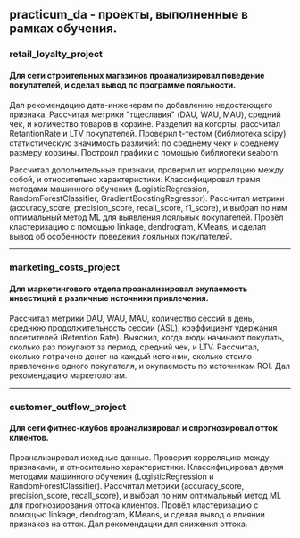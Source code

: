 ## practicum_da - проекты, выполненные в рамках обучения.

### retail_loyalty_project
#### Для сети строительных магазинов проанализировал поведение покупателей, и сделал вывод по программе лояльности.
Дал рекомендацию дата-инженерам по добавлению недостающего признака. Рассчитал метрики "тщеславия" (DAU, WAU, MAU), средний чек, и количество товаров в корзине. Разделил на когорты, рассчитал RetantionRate и LTV покупателей. Проверил t-тестом (библиотека scipy) статистическую значимость различий: по среднему чеку и среднему размеру корзины. Построил графики с помощью библиотеки seaborn.

Рассчитал дополнительные признаки, проверил их корреляцию между собой, и относительно характеристики. Классифицировал тремя методами машинного обучения (LogisticRegression, RandomForestClassifier, GradientBoostingRegressor). Рассчитал метрики (accuracy_score, precision_score, recall_score, f1_score), и выбрал по ним оптимальный метод ML для выявления лояльных покупателей. Провёл кластеризацию с помощью linkage, dendrogram, KMeans, и сделал вывод об особенности поведения лояльных покупателей.

---
### marketing_costs_project
#### Для маркетингового отдела проанализировал окупаемость инвестиций в различные источники привлечения.
Рассчитал метрики DAU, WAU, MAU, количество сессий в день, среднюю продолжительность сессии (ASL), коэффициент удержания посетителей (Retention Rate). Выяснил, когда люди начинают покупать, сколько раз покупают за период, средний чек, и LTV. Рассчитал, сколько потрачено денег на каждый источник, сколько стоило привлечение одного покупателя, и окупаемость по источникам ROI. Дал рекомендацию маркетологам.

---
### customer_outflow_project
#### Для сети фитнес-клубов проанализировал и спрогнозировал отток клиентов.
Проанализировал исходные данные. Проверил корреляцию между признаками, и относительно характеристики. Классифицировал двумя методами машинного обучения (LogisticRegression и RandomForestClassifier). Рассчитал метрики (accuracy_score, precision_score, recall_score), и выбрал по ним оптимальный метод ML для прогнозирования оттока клиентов. Провёл кластеризацию с помощью linkage, dendrogram, KMeans, и сделал вывод о влиянии признаков на отток. Дал рекомендации для снижения оттока.
